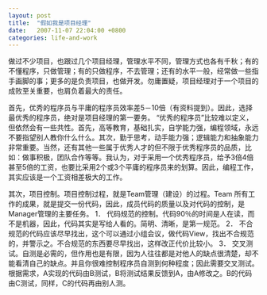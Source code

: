 ```yaml
---
layout: post
title:  "假如我是项目经理"
date:   2007-11-07 22:04:00 +0800
categories: life-and-work
---
```


做过不少项目，也跟过几个项目经理，管理水平不同，管理方式也各有千秋；有的不懂程序，只做管理；有的只做程序，不去管理；还有的水平一般，经常做一些指手画脚的事；更多的是负责项目，也做开发。勿庸置疑，项目经理对于一个项目的成败至关重要，也肩负着最大的责任。

首先，优秀的程序员与平庸的程序员效率差5－10倍（有资料提到）。因此，选择最优秀的程序员，绝对是项目经理的第一要务。 “优秀的程序员”比较难以定义，但依然会有一些共性。首先，高等教育，基础扎实，自学能力强，编程领域，永远不要指望别人教你什么什么。其次，勤于思考，动手能力强；逻辑能力和抽象能力非常重要。当然，还有其他一些属于优秀人才的但不限于优秀程序员的品质，比如：做事积极，团队合作等等。我认为，对于采用一个优秀程序员，给予3倍4倍甚至5倍的工资，也要比采用2个或3个平庸的程序员来的划算。因此，编程工作，其实应该是一个工资相差极大的工作。

其次，项目控制。项目控制过程，就是Team管理（建设）的过程。Team 所有工作的成果，就是提交一份代码，因此，成员代码的质量以及对代码的控制，是Manager管理的主要任务。
1． 代码规范的控制。代码90％的时间是人在读，而不是机器，因此，代码其实是写给人看的。简明、清晰，是第一规范。
2． 不合规范的代码应该尽早找出，这个可以通过小组会议，做代码View，找出不合规范的，并警示之。不合规范的东西要尽早找出，这样改正代价比较小。
3． 交叉测试。自测是必需的，但作用也是有限，因为人往往都是对他人的缺点很清楚，却不能看清自己的缺点。并且你很难控制程序员自测到何种程度；因此需要交叉测试。根据需求，A实现的代码由B测试，B将测试结果反馈到A，由A修改之。B的代码由C测试，同样，C的代码再由别人测。